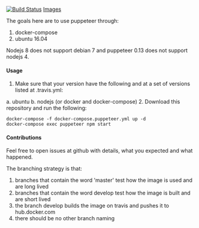 [![Build Status](https://travis-ci.org/nicosmaris/puppeteer.svg?branch=master)](https://travis-ci.org/nicosmaris/puppeteer) [Images](https://hub.docker.com/r/nicosmaris/puppeteer/tags/)

The goals here are to use puppeteer through:

1. docker-compose
2. ubuntu 16.04

Nodejs 8 does not support debian 7 and puppeteer 0.13 does not support nodejs 4.

#### Usage

1. Make sure that your version have the following and at a set of versions listed at .travis.yml:

a. ubuntu
b. nodejs (or docker and docker-compose)
2. Download this repository and run the following:

```
docker-compose -f docker-compose.puppeteer.yml up -d
docker-compose exec puppeteer npm start 
```

#### Contributions

Feel free to open issues at github with details, what you expected and what happened.

The branching strategy is that:

1. branches that contain the word 'master' test how the image is used and are long lived
2. branches that contain the word develop test how the image is built and are short lived
3. the branch develop builds the image on travis and pushes it to hub.docker.com
4. there should be no other branch naming

